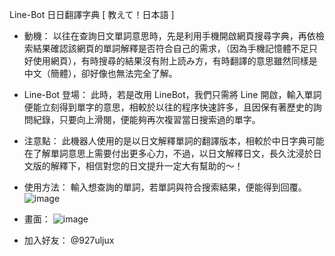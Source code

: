 Line-Bot 日日翻譯字典 [ 教えて！日本語 ]

- 動機：
  以往在查詢日文單詞意思時，先是利用手機開啟網頁搜尋字典，再依檢索結果確認該網頁的單詞解釋是否符合自己的需求，（因為手機記憶體不足只好使用網頁），有時搜尋的結果沒有附上読み方，有時翻譯的意思雖然同樣是中文（簡體），卻好像也無法完全了解。

- Line-Bot 登場：
  此時，若是改用 LineBot，我們只需將 Line 開啟，輸入單詞便能立刻得到單字的意思，相較於以往的程序快速許多，且因保有著歷史的詢問紀錄，只要向上滑閱，便能夠再次複習當日搜索過的單字。

- 注意點：
  此機器人使用的是以日文解釋單詞的翻譯版本，相較於中日字典可能在了解單詞意思上需要付出更多心力，不過，以日文解釋日文，長久沈浸於日文版的解釋下，相信對您的日文提升一定大有幫助的～！

- 使用方法：
  輸入想查詢的單詞，若單詞與符合搜索結果，便能得到回覆。
![image](https://github.com/Yizi-Yeh/line-roboxtsuto/blob/main/gazou_1.jpg)

- 畫面：
![image](https://github.com/Yizi-Yeh/line-roboxtsuto/blob/main/gazou_2.jpg)



- 加入好友：
  @927uljux
